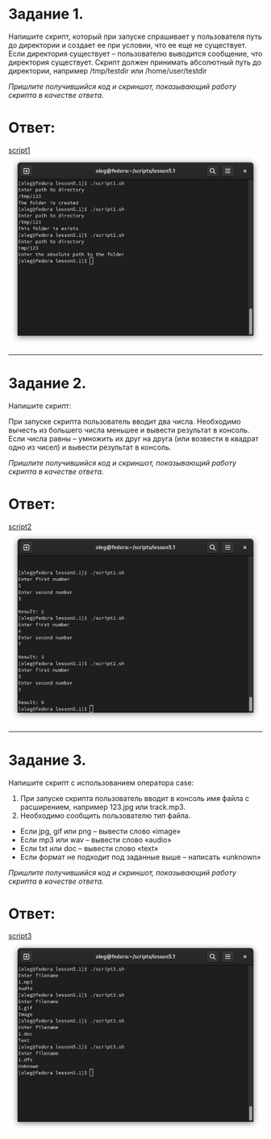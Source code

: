 # Задание 1.
Напишите скрипт, который при запуске спрашивает у пользователя путь до директории и создает ее при 
условии, что ее еще не существует. Если директория существует – пользователю выводится сообщение, что директория 
существует. Скрипт должен принимать абсолютный путь до директории, например /tmp/testdir или /home/user/testdir

*Пришлите получившийся код и скриншот, показывающий работу скрипта в качестве ответа.*  

# Ответ:  
[script1](script1.sh)  
![pic1](1.png)  

---

# Задание 2.
Напишите скрипт:

При запуске скрипта пользователь вводит два числа.
Необходимо вычесть из большего числа меньшее и вывести результат в консоль.
Если числа равны – умножить их друг на друга (или возвести в квадрат одно из чисел) и вывести результат в консоль.

*Пришлите получившийся код и скриншот, показывающий работу скрипта в качестве ответа.*    

# Ответ:  
[script2](script2.sh)  
![pic2](2.png)  

---

# Задание 3.
Напишите скрипт с использованием оператора case:  

1. При запуске скрипта пользователь вводит в консоль имя файла с расширением, например 123.jpg или track.mp3.
2. Необходимо сообщить пользователю тип файла.  

* Если jpg, gif или png – вывести слово «image»  
* Если mp3 или wav – вывести слово «audio»  
* Если txt или doc – вывести слово «text»  
* Если формат не подходит под заданные выше – написать «unknown»  

*Пришлите получившийся код и скриншот, показывающий работу скрипта в качестве ответа.*  

# Ответ:  
[script3](script3.sh)  
![pic3](3.png)  
